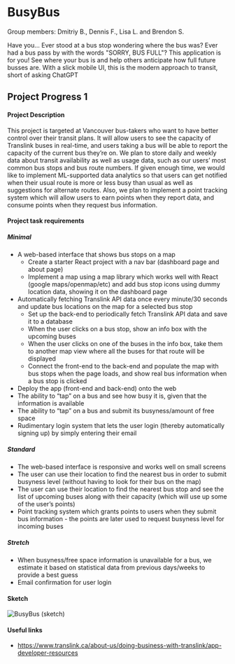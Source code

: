 # BusyBus
Group members: Dmitriy B., Dennis F., Lisa L. and Brendon S.

Have you... Ever stood at a bus stop wondering where the bus was? Ever had a bus pass by with the words "SORRY, BUS FULL"? This application is for you! See where your bus is and help others anticipate how full future busses are. With a slick mobile UI, this is the modern approach to transit, short of asking ChatGPT

## Project Progress 1
#### Project Description
This project is targeted at Vancouver bus-takers who want to have better control over their transit plans. It will allow users to see the capacity of Translink buses in real-time, and users taking a bus will be able to report the capacity of the current bus they’re on. We plan to store daily and weekly data about transit availability as well as usage data, such as our users’ most common bus stops and bus route numbers. If given enough time, we would like to implement ML-supported data analytics so that users can get notified when their usual route is more or less busy than usual as well as suggestions for alternate routes. Also, we plan to implement a point tracking system which will allow users to earn points when they report data, and consume points when they request bus information. 

#### Project task requirements
##### Minimal
* A web-based interface that shows bus stops on a map
    * Create a starter React project with a nav bar (dashboard page and about page)
    * Implement a map using a map library which works well with React (google maps/openmap/etc) and add bus stop icons using dummy location data, showing it on the dashboard page
* Automatically fetching Translink API data once every minute/30 seconds and update bus locations on the map for a selected bus stop
    * Set up the back-end to periodically fetch Translink API data and save it to a database
    * When the user clicks on a bus stop, show an info box with the upcoming buses
    * When the user clicks on one of the buses in the info box, take them to another map view where all the buses for that route will be displayed
    * Connect the front-end to the back-end and populate the map with bus stops when the page loads, and show real bus information when a bus stop is clicked
* Deploy the app (front-end and back-end) onto the web
* The ability to “tap” on a bus and see how busy it is, given that the information is available
* The ability to “tap” on a bus and submit its busyness/amount of free space
* Rudimentary login system that lets the user login (thereby automatically signing up) by simply entering their email
##### Standard
* The web-based interface is responsive and works well on small screens
* The user can use their location to find the nearest bus in order to submit busyness level (without having to look for their bus on the map)
* The user can use their location to find the nearest bus stop and see the list of upcoming buses along with their capacity (which will use up some of the user’s points)
* Point tracking system which grants points to users when they submit bus information - the points are later used to request busyness level for incoming buses
##### Stretch
* When busyness/free space information is unavailable for a bus, we estimate it based on statistical data from previous days/weeks to provide a best guess
* Email confirmation for user login

#### Sketch
![BusyBus (sketch)](https://github.com/dburenok/cpsc-455-project/assets/8009732/b6e009bd-dd90-4033-9c2b-ee1489862caf)

#### Useful links
* https://www.translink.ca/about-us/doing-business-with-translink/app-developer-resources
